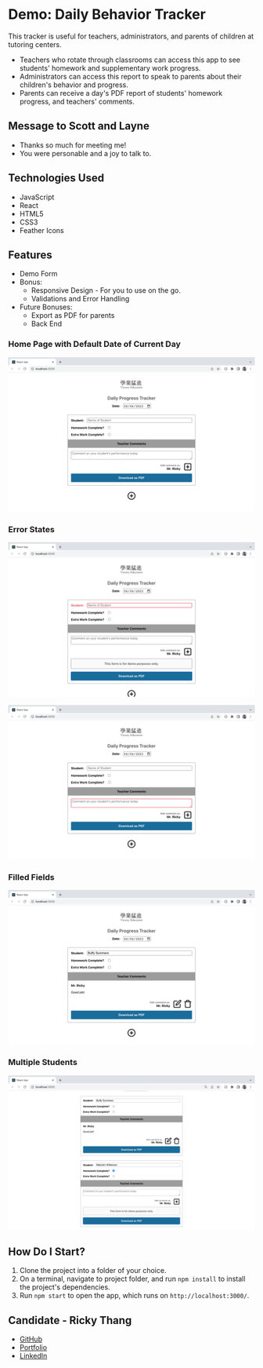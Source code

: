 # Demo: Daily Behavior Tracker

This tracker is useful for teachers, administrators, and parents of children at tutoring centers. 
- Teachers who rotate through classrooms can access this app to see students' homework and supplementary work progress. 
- Administrators can access this report to speak to parents about their children's behavior and progress.
- Parents can receive a day's PDF report of students' homework progress, and teachers' comments.

## Message to Scott and Layne

- Thanks so much for meeting me!
- You were personable and a joy to talk to.

## Technologies Used

- JavaScript
- React
- HTML5
- CSS3
- Feather Icons

## Features

- Demo Form
- Bonus:
    - Responsive Design - For you to use on the go.
    - Validations and Error Handling
- Future Bonuses:
    - Export as PDF for parents
    - Back End


### Home Page with Default Date of Current Day

![Home](https://github.com/rickythewriter/daily-progress-tracker/blob/master/public/screens/home.png)


### Error States

![Empty Name on Submit](https://github.com/rickythewriter/daily-progress-tracker/blob/master/public/screens/error-empty-name.png)

![Post Empty Comment](https://github.com/rickythewriter/daily-progress-tracker/blob/master/public/screens/error-empty-comment.png)

### Filled Fields

![Filled Fields](https://github.com/rickythewriter/daily-progress-tracker/blob/master/public/screens/filled-fields.png)

### Multiple Students

![Multiple Students](https://github.com/rickythewriter/daily-progress-tracker/blob/master/public/screens/multiple-forms.png)

## How Do I Start?

1. Clone the project into a folder of your choice.
2. On a terminal, navigate to project folder, and run `npm install` to install the project's dependencies.
3. Run `npm start` to open the app, which runs on `http://localhost:3000/`.

## Candidate - Ricky Thang

- [GitHub](https://github.com/rickythewriter)
- [Portfolio](rickythang.com)
- [LinkedIn](https://www.linkedin.com/in/ricky-thang-88307a100)
